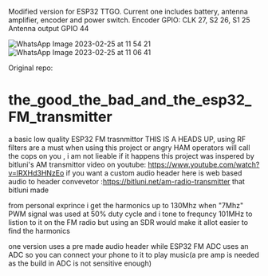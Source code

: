 Modified version for ESP32 TTGO.
Current one includes battery, antenna amplifier, encoder and power switch.
Encoder GPIO: CLK 27, S2 26, S1 25
Antenna output GPIO 44

![WhatsApp Image 2023-02-25 at 11 54 21](https://user-images.githubusercontent.com/59579900/221355404-1c649114-44eb-4622-8bc8-9ad37a6649e3.jpeg)
![WhatsApp Image 2023-02-25 at 11 06 41](https://user-images.githubusercontent.com/59579900/221355387-6fd99fde-617f-4788-8184-12a6ff769a88.jpeg)

Original repo:
# the_good_the_bad_and_the_esp32_FM_transmitter
a basic low quality ESP32 FM trasnmittor 
THIS IS A HEADS UP, using RF filters are a must when using this project or angry HAM operators will call the cops on you , i am not lieable if it happens
this project was inspered by bitluni's AM transmittor video on youtube: https://www.youtube.com/watch?v=lRXHd3HNzEo
if you want a custom audio header here is web based audio to header convevetor :https://bitluni.net/am-radio-transmitter that bitluni made

from personal exprince i get the harmonics up to 130Mhz when "7Mhz" PWM signal was used at 50% duty cycle and i tone to frequncy 101MHz to listion to it on the FM radio but using an SDR would make it allot easier to find the harmonics 


one version uses a pre made audio header while ESP32 FM ADC uses an ADC so you can connect your phone to it to play music(a pre amp is needed as the build in ADC is not sensitive enough)
